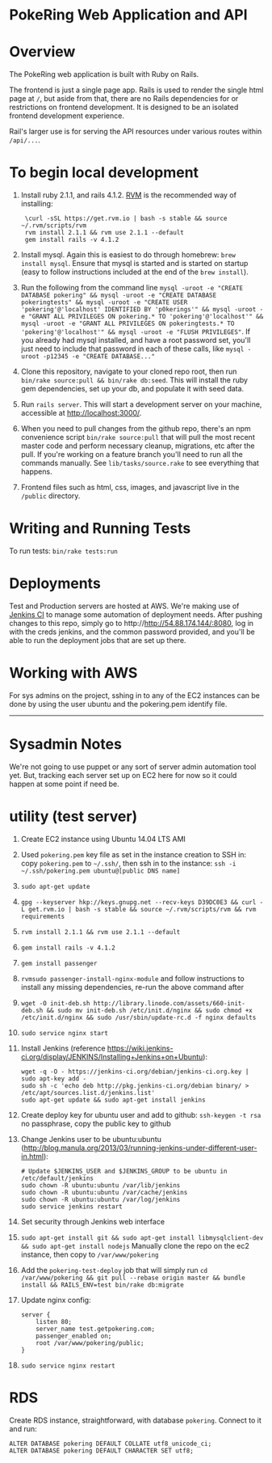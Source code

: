 PokeRing Web Application and API
================================

# Overview
The PokeRing web application is built with Ruby on Rails.  

The frontend is just a single page app.  Rails is used to render the single html page at `/`, but aside from that, there are no Rails dependencies for or restrictions on frontend development.  It is designed to be an isolated frontend development experience.

Rail's larger use is for serving the API resources under various routes within `/api/...`.

# To begin local development
1. Install ruby 2.1.1, and rails 4.1.2. [RVM](http://rvm.io/rvm/install) is the recommended way of installing:
        
        \curl -sSL https://get.rvm.io | bash -s stable && source ~/.rvm/scripts/rvm
        rvm install 2.1.1 && rvm use 2.1.1 --default
        gem install rails -v 4.1.2

2. Install mysql.  Again this is easiest to do through homebrew: `brew install mysql`.  Ensure that mysql is started and is started on startup (easy to follow instructions included at the end of the `brew install`).
3. Run the following from the command line `mysql -uroot -e "CREATE DATABASE pokering" && mysql -uroot -e "CREATE DATABASE pokeringtests" && mysql -uroot -e "CREATE USER 'pokering'@'localhost' IDENTIFIED BY 'p0kerings'" && mysql -uroot -e "GRANT ALL PRIVILEGES ON pokering.* TO 'pokering'@'localhost'" && mysql -uroot -e "GRANT ALL PRIVILEGES ON pokeringtests.* TO 'pokering'@'localhost'" && mysql -uroot -e "FLUSH PRIVILEGES"`.  If you already had mysql installed, and have a root password set, you'll just need to include that password in each of these calls, like `mysql -uroot -p12345 -e "CREATE DATABASE..."`
4. Clone this repository, navigate to your cloned repo root, then run `bin/rake source:pull && bin/rake db:seed`.  This will install the ruby gem dependencies, set up your db, and populate it with seed data.
5. Run `rails server`.  This will start a development server on your machine, accessible at [http://localhost:3000/](http://localhost:3000/).
6. When you need to pull changes from the github repo, there's an npm convenience script `bin/rake source:pull` that will pull the most recent master code and perform necessary cleanup, migrations, etc after the pull.  If you're working on a feature branch you'll need to run all the commands manually.  See `lib/tasks/source.rake` to see everything that happens.
7. Frontend files such as html, css, images, and javascript live in the `/public` directory.

# Writing and Running Tests
To run tests: `bin/rake tests:run`

# Deployments
Test and Production servers are hosted at AWS.  We're making use of [Jenkins CI](http://jenkins-ci.org/) to manage some automation of deployment needs.  After pushing changes to this repo, simply go to http://http://54.88.174.144/:8080, log in with the creds jenkins, and the common password provided, and you'll be able to run the deployment jobs that are set up there.

# Working with AWS
For sys admins on the project, sshing in to any of the EC2 instances can be done by using the user ubuntu and the pokering.pem identify file.

------------------------------------------------------------------------------

# Sysadmin Notes

We're not going to use puppet or any sort of server admin automation tool yet.  But, tracking each server set up on EC2 here for now so it could happen at some point if need be.

utility (test server)
========

1. Create EC2 instance using Ubuntu 14.04 LTS AMI
2. Used `pokering.pem` key file as set in the instance creation to SSH in: copy `pokering.pem` to `~/.ssh/`, then ssh in to the instance: `ssh -i ~/.ssh/pokering.pem ubuntu@[public DNS name]`
3. `sudo apt-get update`
4. `gpg --keyserver hkp://keys.gnupg.net --recv-keys D39DC0E3 && curl -L get.rvm.io | bash -s stable && source ~/.rvm/scripts/rvm && rvm requirements`
5. `rvm install 2.1.1 && rvm use 2.1.1 --default`
6. `gem install rails -v 4.1.2`
7. `gem install passenger`
8. `rvmsudo passenger-install-nginx-module` and follow instructions to install any missing dependencies, re-run the above command after
9. `wget -O init-deb.sh http://library.linode.com/assets/660-init-deb.sh && sudo mv init-deb.sh /etc/init.d/nginx && sudo chmod +x /etc/init.d/nginx && sudo /usr/sbin/update-rc.d -f nginx defaults`
10. `sudo service nginx start`
11. Install Jenkins (reference https://wiki.jenkins-ci.org/display/JENKINS/Installing+Jenkins+on+Ubuntu):
        
        wget -q -O - https://jenkins-ci.org/debian/jenkins-ci.org.key | sudo apt-key add -
        sudo sh -c 'echo deb http://pkg.jenkins-ci.org/debian binary/ > /etc/apt/sources.list.d/jenkins.list'
        sudo apt-get update && sudo apt-get install jenkins

12. Create deploy key for ubuntu user and add to github: `ssh-keygen -t rsa` no passphrase, copy the public key to github
13. Change Jenkins user to be ubuntu:ubuntu (http://blog.manula.org/2013/03/running-jenkins-under-different-user-in.html):

        # Update $JENKINS_USER and $JENKINS_GROUP to be ubuntu in /etc/default/jenkins
        sudo chown -R ubuntu:ubuntu /var/lib/jenkins
        sudo chown -R ubuntu:ubuntu /var/cache/jenkins
        sudo chown -R ubuntu:ubuntu /var/log/jenkins
        sudo service jenkins restart

14. Set security through Jenkins web interface
15. `sudo apt-get install git && sudo apt-get install libmysqlclient-dev && sudo apt-get install nodejs` 
Manually clone the repo on the ec2 instance, then copy to `/var/www/pokering`
16. Add the `pokering-test-deploy` job that will simply run `cd /var/www/pokering && git pull --rebase origin master && bundle install && RAILS_ENV=test bin/rake db:migrate`
17. Update nginx config:

        server {
            listen 80;
            server_name test.getpokering.com;
            passenger_enabled on;
            root /var/www/pokering/public;
        }

18. `sudo service nginx restart`


RDS
=========
Create RDS instance, straightforward, with database `pokering`.  Connect to it and run:

    ALTER DATABASE pokering DEFAULT COLLATE utf8_unicode_ci;
    ALTER DATABASE pokering DEFAULT CHARACTER SET utf8;


